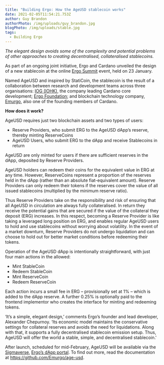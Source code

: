 ```yaml
---
title: "Building Ergo: How the AgeUSD stablecoin works"
date: 2021-02-05T11:54:21.753Z
author: Guy Brandon
authorPhoto: /img/uploads/guy_brandon.jpg
blogPhoto: /img/uploads/stable.jpg
tags:
  - Building Ergo
---
```

<!--StartFragment-->

*The elegant design avoids some of the complexity and potential problems of other approaches to creating decentralised, collateralised stablecoins.*

As part of an ongoing joint initiative, Ergo and Cardano unveiled the design of a new stablecoin at the online [Ergo Summit](https://www.youtube.com/watch?v=zG-rxMCDIa0&ab_channel=ErgoPlatform) event, held on 23 January.

Named AgeUSD and inspired by StatiCoin, the stablecoin is the result of a collaboration between research and development teams across three organisations: [IOG (IOHK)](https://iohk.io/en/), the company leading Cardano core development; [Ergo Foundation](https://ergoplatform.org/en/foundation/); and blockchain technology company, [Emurgo](https://emurgo.io/), also one of the founding members of Cardano.

**How does it work?**

AgeUSD requires just two blockchain assets and two types of users:

* Reserve Providers, who submit ERG to the AgeUSD dApp’s reserve, thereby minting ReserveCoins
* AgeUSD Users, who submit ERG to the dApp and receive Stablecoins in return

AgeUSD are only minted for users if there are sufficient reserves in the dApp, deposited by Reserve Providers.

AgeUSD holders can redeem their coins for the equivalent value in ERG at any time. However, ReserveCoins represent a proportion of the reserves held in the dApp (rather than an absolute fiat-equivalent amount). Reserve Providers can only redeem their tokens if the reserves cover the value of all issued stablecoins (multiplied by the minimum reserve ratio).

Thus Reserve Providers take on the responsibility and risk of ensuring that all AgeUSD in circulation are always fully collateralised. In return they receive the potential gains that are secured if the value of the collateral they deposit (ERG) increases. In this respect, becoming a Reserve Provider is like taking a leveraged long position on ERG, and enables regular AgeUSD users to hold and use stablecoins without worrying about volatility. In the event of a market downturn, Reserve Providers do not undergo liquidation and can choose to hold out for better market conditions before redeeming their tokens.

Operation of the AgeUSD dApp is intentionally straightforward, with just four main actions in the allowed:

* Mint StableCoin
* Redeem StableCoin
* Mint ReserveCoin
* Redeem ReserveCoin

Each action incurs a small fee in ERG – provisionally set at 1% – which is added to the dApp reserve. A further 0.25% is optionally paid to the frontend implementor who creates the interface for minting and redeeming tokens.

‘It’s a simple, elegant design,’ comments Ergo’s founder and lead developer, Alexander Chepurnoy. ‘Its economic model maintains the conservative settings for collateral reserves and avoids the need for liquidations. Along with that, it supports a fully decentralised stablecoin emission setup. Thus, AgeUSD will offer the world a stable, simple, and decentralised stablecoin.'

After launch, scheduled for mid-February, AgeUSD will be available via the [Sigmaverse](http://sigmaverse.io/), [Ergo’s dApp portal](https://ergoplatform.org/en/blog/2020-12-27-introducing-the-sigmaverse/). To find out more, read the documentation at <https://github.com/Emurgo/age-usd>.

<!--EndFragment-->
